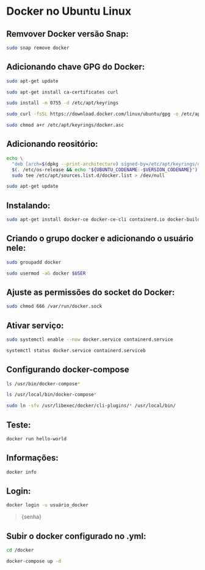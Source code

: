 # Docker no Ubuntu Linux

## Remvover Docker versão Snap:
```bash
sudo snap remove docker
```
## Adicionando chave GPG do Docker:
```bash
sudo apt-get update
```
```bash
sudo apt-get install ca-certificates curl
```
```bash
sudo install -m 0755 -d /etc/apt/keyrings
```
```bash
sudo curl -fsSL https://download.docker.com/linux/ubuntu/gpg -o /etc/apt/keyrings/docker.asc
```
```bash
sudo chmod a+r /etc/apt/keyrings/docker.asc
```
## Adicionando reositório:
```bash
echo \
  "deb [arch=$(dpkg --print-architecture) signed-by=/etc/apt/keyrings/docker.asc] https://download.docker.com/linux/ubuntu \
  $(. /etc/os-release && echo "${UBUNTU_CODENAME:-$VERSION_CODENAME}") stable" | \
  sudo tee /etc/apt/sources.list.d/docker.list > /dev/null
```
```bash
sudo apt-get update
```
## Instalando:
```bash
sudo apt-get install docker-ce docker-ce-cli containerd.io docker-buildx-plugin docker-compose-plugin
```

## Criando o grupo docker e adicionando o usuário nele:
```bash
sudo groupadd docker
```
```bash
sudo usermod -aG docker $USER
```

## Ajuste as permissões do socket do Docker:
```bash
sudo chmod 666 /var/run/docker.sock
```

## Ativar serviço:
```bash
sudo systemctl enable --now docker.service containerd.service
```
```bash
systemctl status docker.service containerd.serviceb
```
## Configurando docker-compose
```bash
ls /usr/bin/docker-compose*
```
```bash
ls /usr/local/bin/docker-compose*
```
```bash
sudo ln -sfv /usr/libexec/docker/cli-plugins/* /usr/local/bin/
```
## Teste:
```bash
docker run hello-world
```
## Informações:
```bash
docker info
```
## Login:
```bash
docker login -u usuário_docker
```
>{senha}

## Subir o docker configurado no .yml:
```bash
cd /docker
```
```bash
docker-compose up -d
```
